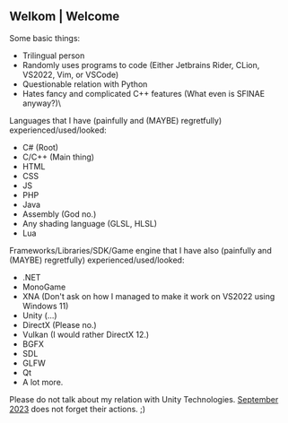 ## Welkom | Welcome

<!--
**der-potatoExotic/der-potatoExotic** is a ✨ _special_ ✨ repository because its `README.md` (this file) appears on your GitHub profile.

Here are some ideas to get you started:

- 🔭 I’m currently working on ...
- 🌱 I’m currently learning ...
- 👯 I’m looking to collaborate on ...
- 🤔 I’m looking for help with ...
- 💬 Ask me about ...
- 📫 How to reach me: ...
- 😄 Pronouns: ...
- ⚡ Fun fact: ...
-->

Some basic things:
- Trilingual person
- Randomly uses programs to code (Either Jetbrains Rider, CLion, VS2022, Vim, or VSCode)
- Questionable relation with Python
- Hates fancy and complicated C++ features (What even is SFINAE anyway?)\

  
Languages that I have (painfully and (MAYBE) regretfully) experienced/used/looked:
- C# (Root)
- C/C++ (Main thing)
- HTML
- CSS
- JS
- PHP
- Java
- Assembly (God no.)
- Any shading language (GLSL, HLSL)
- Lua

Frameworks/Libraries/SDK/Game engine that I have also (painfully and (MAYBE) regretfully) experienced/used/looked:
- .NET
- MonoGame
- XNA (Don't ask on how I managed to make it work on VS2022 using Windows 11)
- Unity (...)
- DirectX (Please no.)
- Vulkan (I would rather DirectX 12.)
- BGFX
- SDL
- GLFW
- Qt
- A lot more.

Please do not talk about my relation with Unity Technologies. [September 2023](https://en.wikipedia.org/wiki/Unity_(game_engine)#Runtime_fee_controversy) does not forget their actions. ;)
